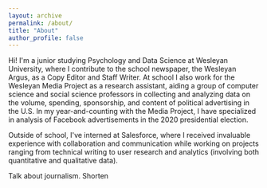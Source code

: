 ```yaml
---
layout: archive
permalink: /about/
title: "About"
author_profile: false
---
```


Hi! I'm a junior studying Psychology and Data Science at Wesleyan
University, where I contribute to the school newspaper, the Wesleyan Argus, as a Copy
Editor and Staff Writer. At school I also work for the Wesleyan Media Project as a
research assistant, aiding a group of computer science and social science professors in
collecting and analyzing data on the volume, spending, sponsorship, and content of
political advertising in the U.S. In my year-and-counting with the Media Project, I have
specialized in analysis of Facebook advertisements in the 2020 presidential election.

Outside of school, I've interned at Salesforce, where I received invaluable experience
with collaboration and communication while working on projects ranging from technical
writing to user research and analytics (involving both quantitative and qualitative data).

Talk about journalism. Shorten
